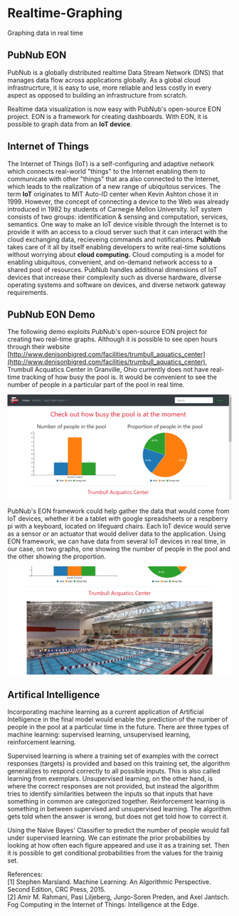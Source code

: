 # Realtime-Graphing
Graphing data in real time
## PubNub EON
PubNub is a globally distributed realtime Data Stream Network (DNS) that manages data flow across applications globally. As a global cloud infrastrucrture, it is easy to use, more reliable and less costly in every aspect as opposed to building an infrastructure from scratch. 

Realtime data visualization is now easy with PubNub's open-source EON project. EON is a framework for creating dashboards. With EON, it is possible to graph data from an **IoT device**. 
## Internet of Things 
The Internet of Things (IoT) is a self-configuring and adaptive network which connects real-world "things" to the Internet enabling them to communicate with other "things" that ara also connected to the Internet, which leads to the realization of a new range of ubiquitous services.
The term **IoT** originates to MIT Auto-ID center when Kevin Ashton chose it in 1999. However, the concept of connecting a device to the Web was already introduced in 1982 by students of Carnegie Mellon University. IoT system consists of two groups: identification & sensing and computation, services, semantics. One way to make an IoT device visible through the Internet is to provide it with an access to a cloud server such that it can interact with the cloud exchanging data, recieveing commands and notifications. **PubNub** takes care of it all by itself enabling developers to write real-time solutions without worrying about **cloud computing.** Cloud computing is a model for enabling ubiquitous, convenient, and on-demand network access to a shared pool of resources. PubNub handles additional dimensions of IoT devices that increase their complexity such as diverse hardware, diverse operating systems and software on devices, and diverse network gateway requirements.

## PubNub EON Demo
The following demo exploits PubNub's open-source EON project for creating two real-time graphs. Although it is possible to see open hours through their website [http://www.denisonbigred.com/facilities/trumbull_aquatics_center](http://www.denisonbigred.com/facilities/trumbull_aquatics_center), Trumbull Acquatics Center in Granville, Ohio currently does not have real-time tracking of how busy the pool is. It would be convenient to see the number of people in a particular part of the pool in real time. 

![](logo/1.PNG)

PubNub's EON framework could help gather the data that would come from IoT devices, whether it be a tablet with google spreadsheets or a respberry pi with a keyboard, located on lifeguard chairs. Each IoT device would serve as a sensor or an actuator that would deliver data to the application. Using EON framework, we can have data from several IoT devices in real time, in our case, on two graphs, one showing the number of people in the pool and the other showing the proportion. 

![](logo/2.PNG)

## Artifical Intelligence
Incorporating machine learning as a current application of Artificial Intelligence in the final model would enable the prediction of the number of people in the pool at a particular time in the future. There are three types of machine learning: supervised learning, unsupervised learning, reinforcement learning. 

Supervised learning is where a training set of examples with the correct responses (targets) is provided and based on this training set, the algorithm generalizes to respond correctly to all possible inputs. This is also called learning from exemplars. 
Unsupervised learning, on the other hand, is where the correct responses are not provided, but instead the algorithm tries to identify similarities between the inputs so that inputs that have something in common are categorized together.
Reinforcement learning is something in between supervised and unsupervised learning. The algorithm gets told when the answer is wrong, but does not get told how to correct it.

Using the Naive Bayes' Classifier to predict the number of people would fall under supervised learning. We can estimate the prior probabilities by looking at how often each figure appeared and use it as a training set. Then it is possible to get conditional probabilities from the values for the trainig set.

References:<br />
\[1\] Stephen Marsland. Machine Learning: An Algorithmic Perspective. Second Edition, CRC Press, 2015.<br />
\[2\] Amir M. Rahmani, Pasi Liljeberg, Jurgo-Soren Preden, and Axel Jantsch. Fog Computing in the Internet of Things: Intelligence at the Edge. 
